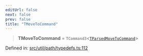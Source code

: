 ```yaml
---
editUrl: false
next: false
prev: false
title: "TMoveToCommand"
---
```


> **TMoveToCommand** = `TCommand3`\<[`TParsedMoveToCommand`](/api/type-aliases/tparsedmovetocommand/)\>

Defined in: [src/util/path/typedefs.ts:112](https://github.com/fabricjs/fabric.js/blob/9a792f4b7b8031f02ec7ea4ce8c99f810e45cfec/src/util/path/typedefs.ts#L112)
